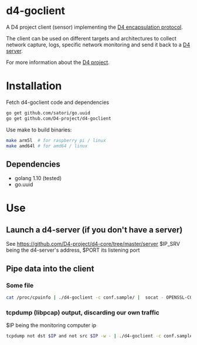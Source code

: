 # d4-goclient

A D4 project client (sensor) implementing the [D4 encapsulation protocol](https://github.com/D4-project/architecture/tree/master/format).

The client can be used on different targets and architectures to collect network capture, logs, specific network monitoring and send it
back to a [D4 server](https://github.com/D4-project/d4-core).

For more information about the [D4 project](https://www.d4-project.org/).

# Installation

Fetch d4-goclient code and dependencies

```bash
go get github.com/satori/go.uuid
go get github.com/D4-project/d4-goclient
```

Use make to build binaries:

```bash
make arm5l  # for raspberry pi / linux
make amd64l # for amd64 / linux
```

## Dependencies

 - golang 1.10 (tested)
 - go.uuid

# Use

## Launch a d4-server (if you don't have a server)

See https://github.com/D4-project/d4-core/tree/master/server
$IP_SRV being the d4-server's address, $PORT its listening port

## Pipe data into the client

### Some file
```bash
cat /proc/cpuinfo | ./d4-goclient -c conf.sample/ |  socat - OPENSSL-CONNECT:$IP_SRV:$PORT,verify=0
```

### tcpdump (libpcap) output, discarding our own traffic
$IP being the monitoring computer ip
```bash
tcpdump not dst $IP and not src $IP -w - | ./d4-goclient -c conf.sample/ |  socat - OPENSSL-CONNECT:$IP_SRV:$PORT,verify=0
```
